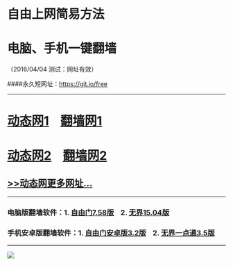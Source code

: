 # 自由上网简易方法
# 电脑、手机一键翻墙
（2016/04/04 测试：网址有效）

####永久短网址：https://git.io/free

***

# <a href="http://dt-01.eymc.org/404/1" target="_blank">动态网1</a>&nbsp;&nbsp;&nbsp;&nbsp;<a href="http://fq-03.87w.org" target="_blank">翻墙网1</a>

# <a href="http://dt-07.wcdf.com/404/1" target="_blank">动态网2</a>&nbsp;&nbsp;&nbsp;&nbsp;<a href="http://fq09.0bit.org" target="_blank">翻墙网2</a>

## <a href="http://fq10.rm6.org/urldt0.php" target="_blank">>>动态网更多网址...</a>

***

### 电脑版翻墙软件：1. <a href="http://fq04.igster.org/fgget.php?fid=fg758p.zip" target="_blank">自由门7.58版</a>&nbsp;&nbsp;&nbsp;&nbsp;2. <a href="http://fq04.igster.org/fgget.php?fid=u1504.zip" target="_blank">无界15.04版</a>

### 手机安卓版翻墙软件：1. <a href="http://fq04.igster.org/fgget.php?fid=fgma32.apk" target="_blank">自由门安卓版3.2版</a>&nbsp;&nbsp;&nbsp;&nbsp;2. <a href="http://fq04.igster.org/fgget.php?fid=um3.5.apk" target="_blank">无界一点通3.5版</a>

***

<p><img src="http://fq05.dler.org/pic/yjfq-20160328new.png"></p> 
